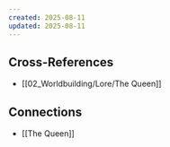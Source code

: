 ```yaml
---
created: 2025-08-11
updated: 2025-08-11
---
```




## Cross-References

- [[02_Worldbuilding/Lore/The Queen]]


## Connections

- [[The Queen]]
